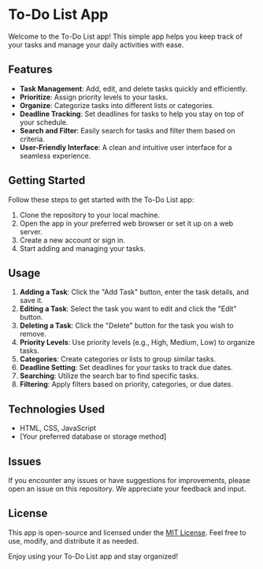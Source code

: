 # To-Do List App

Welcome to the To-Do List app! This simple app helps you keep track of your tasks and manage your daily activities with ease.

## Features

- **Task Management**: Add, edit, and delete tasks quickly and efficiently.
- **Prioritize**: Assign priority levels to your tasks.
- **Organize**: Categorize tasks into different lists or categories.
- **Deadline Tracking**: Set deadlines for tasks to help you stay on top of your schedule.
- **Search and Filter**: Easily search for tasks and filter them based on criteria.
- **User-Friendly Interface**: A clean and intuitive user interface for a seamless experience.

## Getting Started

Follow these steps to get started with the To-Do List app:

1. Clone the repository to your local machine.
2. Open the app in your preferred web browser or set it up on a web server.
3. Create a new account or sign in.
4. Start adding and managing your tasks.

## Usage

1. **Adding a Task**: Click the "Add Task" button, enter the task details, and save it.
2. **Editing a Task**: Select the task you want to edit and click the "Edit" button.
3. **Deleting a Task**: Click the "Delete" button for the task you wish to remove.
4. **Priority Levels**: Use priority levels (e.g., High, Medium, Low) to organize tasks.
5. **Categories**: Create categories or lists to group similar tasks.
6. **Deadline Setting**: Set deadlines for your tasks to track due dates.
7. **Searching**: Utilize the search bar to find specific tasks.
8. **Filtering**: Apply filters based on priority, categories, or due dates.

## Technologies Used

- HTML, CSS, JavaScript
- [Your preferred database or storage method]

## Issues

If you encounter any issues or have suggestions for improvements, please open an issue on this repository. We appreciate your feedback and input.

## License

This app is open-source and licensed under the [MIT License](LICENSE). Feel free to use, modify, and distribute it as needed.

Enjoy using your To-Do List app and stay organized!
